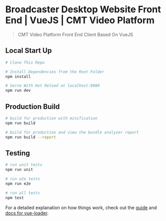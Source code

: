 # Broadcaster Desktop Website Front End | VueJS | CMT Video Platform

> CMT Video Platform Front End Client Based On VueJS

## Local Start Up
``` bash
# Clone This Repo

# Install Dependencies from the Root Folder
npm install

# Serve With Hot Reload at localhost:8080
npm run dev
```
## Production Build
```bash
# build for production with minification
npm run build

# build for production and view the bundle analyzer report
npm run build --report
```
## Testing
```bash
# run unit tests
npm run unit

# run e2e tests
npm run e2e

# run all tests
npm test
```

For a detailed explanation on how things work, check out the [guide](http://vuejs-templates.github.io/webpack/) and [docs for vue-loader](http://vuejs.github.io/vue-loader).
